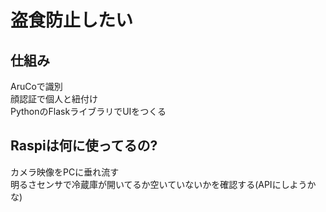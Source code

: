 # 盗食防止したい

## 仕組み
AruCoで識別  
顔認証で個人と紐付け  
PythonのFlaskライブラリでUIをつくる  

## Raspiは何に使ってるの?
カメラ映像をPCに垂れ流す  
明るさセンサで冷蔵庫が開いてるか空いていないかを確認する(APIにしようかな)  